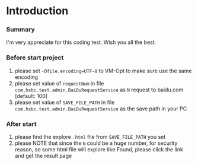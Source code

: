 # Introduction

### Summary
I'm very appreciate for this coding test.
Wish you all the best.

### Before start project
1. please set `-Dfile.encoding=UTF-8` to VM-Opt to make sure use the same encoding
2. please set value of `requestNum` in file ```com.hsbc.test.admin.BaiDuRequestService``` as `N` request to baidu.com [default: 100]
3. please set value of `SAVE_FILE_PATH` in file ```com.hsbc.test.admin.BaiDuRequestService``` as the save path in your PC

### After start
1. please find the explore `.html` file from `SAVE_FILE_PATH` you set
2. please NOTE that since the `N` could be a huge number, for security reason, so some html file will explore like <a>Found</a>, please click the link and get the result page